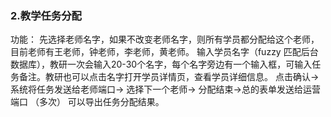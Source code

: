 ### 2.教学任务分配
功能：
先选择老师名字，如果不改变老师名字，则所有学员都分配给这个老师，目前老师有王老师，钟老师，李老师，黄老师。
输入学员名字（fuzzy 匹配后台数据库），教研一次会输入20-30个名字，每个名字旁边有一个输入框，可输入任务备注。教研也可以点击名字打开学员详情页，查看学员详细信息。
点击确认-> 系统将任务发送给老师端口->
选择下一个老师-> 
分配结束->总的表单发送给运营端口 （多次）
可以导出任务分配结果。

